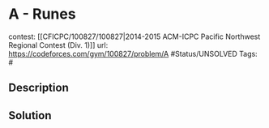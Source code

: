 # A - Runes

contest: [[CFICPC/100827/100827|2014-2015 ACM-ICPC Pacific Northwest Regional Contest (Div. 1)]]
url: https://codeforces.com/gym/100827/problem/A
#Status/UNSOLVED
Tags: #

## Description

## Solution

